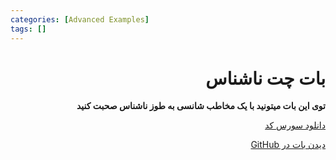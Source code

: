```yaml
---
categories: [Advanced Examples]
tags: []
---
```


<h1 align="right" dir="rtl">بات چت ناشناس</h1>

<p align="right" dir="rtl"><strong>توی این بات میتونید با یک مخاطب شانسی به طوز ناشناس صحبت کنید</strong></p>

<p align="right" dir="rtl"><a href="https://github.com/Balethon/AnonymousChatBot/archive/refs/heads/main.zip">دانلود سورس کد</a></p>

<p align="right" dir="rtl"><a href="https://github.com/Balethon/AnonymousChatBot">دیدن بات در GitHub</a></p>